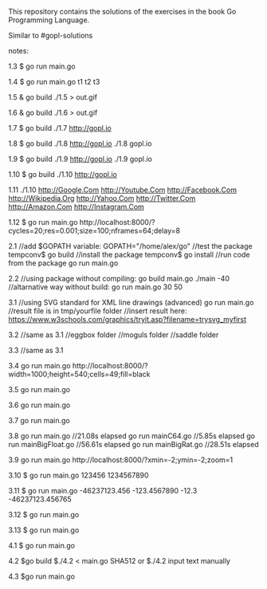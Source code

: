 This repository contains the solutions of the exercises in the book Go Programming Language.

Similar to #gopl-solutions

notes:

1.3
$ go run main.go

1.4
$ go run main.go t1 t2 t3

1.5
& go build
./1.5 > out.gif

1.6
& go build
./1.6 > out.gif

1.7
$ go build
./1.7 http://gopl.io

1.8
$ go build
./1.8 http://gopl.io
./1.8 gopl.io

1.9
$ go build
./1.9 http://gopl.io
./1.9 gopl.io

1.10
$ go build
./1.10 http://gopl.io

1.11
./1.10 http://Google.Com http://Youtube.Com http://Facebook.Com http://Wikipedia.Org http://Yahoo.Com http://Twitter.Com http://Amazon.Com http://Instagram.Com

1.12
$ go run main.go
http://localhost:8000/?cycles=20;res=0.001;size=100;nframes=64;delay=8

2.1
//add $GOPATH variable:
GOPATH="/home/alex/go"
//test the package
tempconv$ go build
//install the package
tempconv$ go install
//run code from the package
go run main.go

2.2
//using package without compiling:
go build main.go
./main -40
//altarnative way without build:
go run main.go 30 50

3.1
//using SVG standard for XML line drawings (advanced)
go run main.go
//result file is in tmp/yourfile folder
//insert result here:
https://www.w3schools.com/graphics/tryit.asp?filename=trysvg_myfirst

3.2
//same as 3.1 
//eggbox folder
//moguls folder
//saddle folder

3.3
//same as 3.1

3.4
go run main.go
http://localhost:8000/?width=1000;height=540;cells=49;fill=black

3.5
go run main.go

3.6
go run main.go

3.7
go run main.go

3.8
go run main.go
//21.08s elapsed
go run mainC64.go
//5.85s elapsed
go run mainBigFloat.go
//56.61s elapsed
go run mainBigRat.go
//28.51s elapsed

3.9
go run main.go
http://localhost:8000/?xmin=-2;ymin=-2;zoom=1

3.10
$ go run main.go 123456 1234567890

3.11
$  go run main.go -46237123.456 -123.4567890 -12.3 -46237123.456765

3.12
$ go run main.go

3.13
$ go run main.go

4.1
$ go run main.go

4.2
$go build
$./4.2 < main.go SHA512
or
$./4.2 input text manually

4.3
$go run main.go
